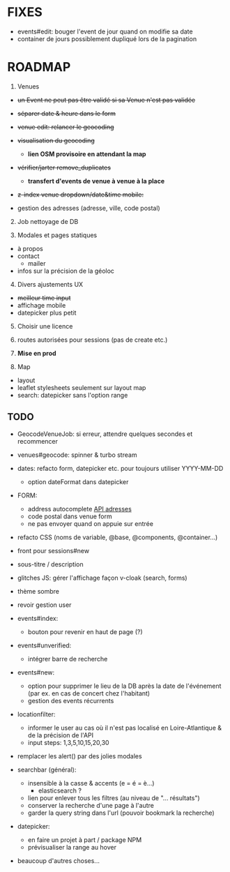 # FIXES

- events#edit: bouger l'event de jour quand on modifie sa date
- container de jours possiblement dupliqué lors de la pagination

# ROADMAP

1. Venues
  - ~~un Event ne peut pas être validé si sa Venue n'est pas validée~~
  - ~~séparer date & heure dans le form~~
  - ~~venue edit: relancer le geocoding~~

  - ~~visualisation du geocoding~~
    - **lien OSM provisoire en attendant la map**
  - ~~vérifier/jarter remove_duplicates~~
    - **transfert d'events de venue à venue à la place**

  - ~~z-index venue dropdown/date&time mobile:~~
  - gestion des adresses (adresse, ville, code postal)

2. Job nettoyage de DB

3. Modales et pages statiques
  - à propos
  - contact
    - mailer
  - infos sur la précision de la géoloc

4. Divers ajustements UX
  - ~~meilleur time input~~
  - affichage mobile
  - datepicker plus petit

5. Choisir une licence

6. routes autorisées pour sessions (pas de create etc.)

7. **Mise en prod**

8. Map
  - layout
  - leaflet stylesheets seulement sur layout map
  - search: datepicker sans l'option range

## TODO

- GeocodeVenueJob: si erreur, attendre quelques secondes et recommencer

- venues#geocode: spinner & turbo stream

- dates: refacto form, datepicker etc. pour toujours utiliser YYYY-MM-DD
  - option dateFormat dans datepicker

- FORM:
  - address autocomplete [API adresses](https://adresse.data.gouv.fr/outils/api-doc/adresse)
  - code postal dans venue form
  - ne pas envoyer quand on appuie sur entrée

- refacto CSS (noms de variable, @base, @components, @container...)

- front pour sessions#new

- sous-titre / description

- glitches JS: gérer l'affichage façon v-cloak (search, forms)

- thème sombre

- revoir gestion user

- events#index:
  - bouton pour revenir en haut de page (?)

- events#unverified:
  - intégrer barre de recherche

- events#new:
  - option pour supprimer le lieu de la DB après la date de l'événement (par ex. en cas de concert chez l'habitant)
  - gestion des events récurrents

- locationfilter:
  - informer le user au cas où il n'est pas localisé en Loire-Atlantique & de la précision de l'API
  - input steps: 1,3,5,10,15,20,30

- remplacer les alert() par des jolies modales

- searchbar (général):
  - insensible à la casse & accents (e = é = è...)
    - elasticsearch ?
  - lien pour enlever tous les filtres (au niveau de "... résultats")
  - conserver la recherche d'une page à l'autre
  - garder la query string dans l'url (pouvoir bookmark la recherche)

- datepicker:
  - en faire un projet à part / package NPM
  - prévisualiser la range au hover

- beaucoup d'autres choses...
